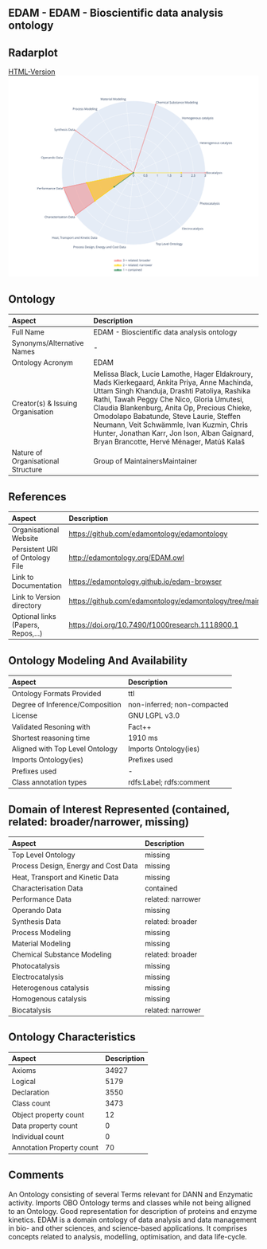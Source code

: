 ## EDAM - EDAM - Bioscientific data analysis ontology


 ## Radarplot 

 [HTML-Version](../radarplots/Radarplot_EDAM.html) ![Radarplot for Domains of ontology EDAM](../radarplots/Radarplot_EDAM.svg) 
## Ontology

|Aspect |Description| 
 |:---|:---|
| Full Name | EDAM - Bioscientific data analysis ontology |
| Synonyms/Alternative Names | - |
| Ontology Acronym | EDAM |
| Creator(s) & Issuing Organisation | Melissa Black, Lucie Lamothe, Hager Eldakroury, Mads Kierkegaard, Ankita Priya, Anne Machinda, Uttam Singh Khanduja, Drashti Patoliya, Rashika Rathi, Tawah Peggy Che Nico, Gloria Umutesi, Claudia Blankenburg, Anita Op, Precious Chieke, Omodolapo Babatunde, Steve Laurie, Steffen Neumann, Veit Schwämmle, Ivan Kuzmin, Chris Hunter, Jonathan Karr, Jon Ison, Alban Gaignard, Bryan Brancotte, Hervé Ménager, Matúš Kalaš  |
| Nature of Organisational Structure | Group of MaintainersMaintainer |

## References

|Aspect |Description| 
 |:---|:---|
| Organisational Website | https://github.com/edamontology/edamontology |
| Persistent URI of Ontology File | http://edamontology.org/EDAM.owl |
| Link to Documentation | https://edamontology.github.io/edam-browser |
| Link to Version directory | https://github.com/edamontology/edamontology/tree/main/releases |
| Optional links (Papers, Repos,...) | https://doi.org/10.7490/f1000research.1118900.1  |

## Ontology Modeling And Availability

|Aspect |Description| 
 |:---|:---|
| Ontology Formats Provided | ttl |
| Degree of Inference/Composition | non-inferred; non-compacted |
| License | GNU LGPL v3.0 |
| Validated Resoning with | Fact++ |
| Shortest reasoning time | 1910 ms |
| Aligned with Top Level Ontology | Imports Ontology(ies) |
| Imports Ontology(ies) | Prefixes used |
| Prefixes used | - |
| Class annotation types | rdfs:Label; rdfs:comment |

## Domain of Interest Represented (contained, related: broader/narrower, missing)

|Aspect |Description| 
 |:---|:---|
| Top Level Ontology | missing |
| Process Design, Energy and Cost Data | missing |
| Heat, Transport and Kinetic Data | missing |
| Characterisation Data | contained |
| Performance Data | related: narrower |
| Operando Data | missing |
| Synthesis Data | related: broader |
| Process Modeling | missing |
| Material Modeling | missing |
| Chemical Substance Modeling | related: broader |
| Photocatalysis | missing |
| Electrocatalysis | missing |
| Heterogenous catalysis | missing |
| Homogenous catalysis | missing |
| Biocatalysis | related: narrower |

## Ontology Characteristics

|Aspect |Description| 
 |:---|:---|
| Axioms | 34927 |
| Logical | 5179 |
| Declaration | 3550 |
| Class count | 3473 |
| Object property count | 12 |
| Data property count | 0 |
| Individual count | 0 |
| Annotation Property count | 70 |

## Comments

An Ontology consisting of several Terms relevant for DANN and Enzymatic activity. Imports OBO Ontology terms and classes while not being alligned to an Ontology. Good representation for description of proteins and enzyme kinetics.
EDAM is a domain ontology of data analysis and data management in bio- and other sciences, and science-based applications. It comprises concepts related to analysis, modelling, optimisation, and data life-cycle. 
